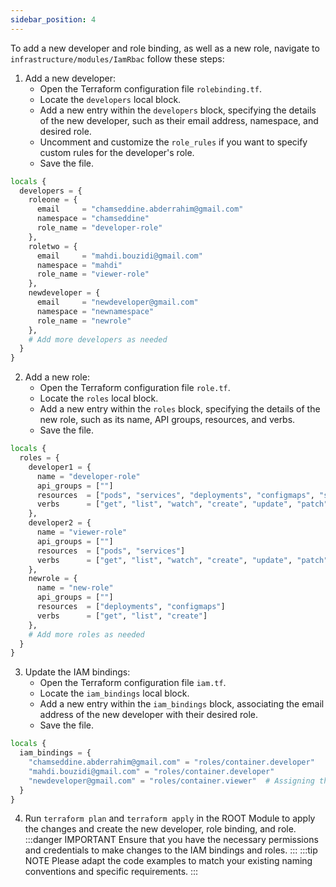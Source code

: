 ```yaml
---
sidebar_position: 4
---
```

To add a new developer and role binding, as well as a new role, navigate to `infrastructure/modules/IamRbac` follow these steps:

1. Add a new developer:
   - Open the Terraform configuration file `rolebinding.tf`.
   - Locate the `developers` local block.
   - Add a new entry within the `developers` block, specifying the details of the new developer, such as their email address, namespace, and desired role.
   - Uncomment and customize the `role_rules` if you want to specify custom rules for the developer's role.
   - Save the file.

```python
locals {
  developers = {
    roleone = {
      email     = "chamseddine.abderrahim@gmail.com"
      namespace = "chamseddine"
      role_name = "developer-role"
    },
    roletwo = { 
      email     = "mahdi.bouzidi@gmail.com"
      namespace = "mahdi"
      role_name = "viewer-role"
    },
    newdeveloper = { 
      email     = "newdeveloper@gmail.com"
      namespace = "newnamespace"
      role_name = "newrole"
    },
    # Add more developers as needed
  }
}
```

2. Add a new role:
   - Open the Terraform configuration file `role.tf`.
   - Locate the `roles` local block.
   - Add a new entry within the `roles` block, specifying the details of the new role, such as its name, API groups, resources, and verbs.
   - Save the file.


```python
locals {
  roles = {
    developer1 = {
      name = "developer-role"
      api_groups = [""]
      resources  = ["pods", "services", "deployments", "configmaps", "secrets", "persistentvolumeclaims", "ingresses", "jobs", "cronjobs", "replicasets", "statefulsets", "daemonsets"]
      verbs      = ["get", "list", "watch", "create", "update", "patch", "delete"]
    },
    developer2 = {
      name = "viewer-role"
      api_groups = [""]
      resources  = ["pods", "services"]
      verbs      = ["get", "list", "watch", "create", "update", "patch", "delete"]
    },
    newrole = {
      name = "new-role"
      api_groups = [""]
      resources  = ["deployments", "configmaps"]
      verbs      = ["get", "list", "create"]
    },
    # Add more roles as needed
  }
}
```

3. Update the IAM bindings:
   - Open the Terraform configuration file `iam.tf`.
   - Locate the `iam_bindings` local block.
   - Add a new entry within the `iam_bindings` block, associating the email address of the new developer with their desired role.
   - Save the file.


```python
locals {
  iam_bindings = {
    "chamseddine.abderrahim@gmail.com" = "roles/container.developer"
    "mahdi.bouzidi@gmail.com" = "roles/container.developer"
    "newdeveloper@gmail.com" = "roles/container.viewer"  # Assigning the new developer to an existing role
  }
}
```

4. Run `terraform plan` and `terraform apply` in the ROOT Module to apply the changes and create the new developer, role binding, and role.
:::danger IMPORTANT
Ensure that you have the necessary permissions and credentials to make changes to the IAM bindings and roles.
:::
:::tip NOTE
Please adapt the code examples to match your existing naming conventions and specific requirements.
:::
